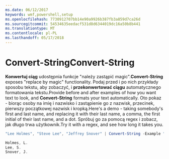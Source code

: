 ```yaml
---
ms.date: 06/12/2017
keywords: wmf,powershell,setup
ms.openlocfilehash: 7730912707bb14e90a9926b387fb3a859d7ca26d
ms.sourcegitcommit: 54534635eedacf531d8d6344019dc16a50b8b441
ms.translationtype: MT
ms.contentlocale: pl-PL
ms.lasthandoff: 05/17/2018
---
```

# <a name="convert-string"></a><span data-ttu-id="59179-102">Convert-String</span><span class="sxs-lookup"><span data-stu-id="59179-102">Convert-String</span></span>
<span data-ttu-id="59179-103">**Konwertuj ciąg** udostępnia funkcje "należy zastąpić magic".</span><span class="sxs-lookup"><span data-stu-id="59179-103">**Convert-String** exposes "replace by magic" functionality.</span></span> <span data-ttu-id="59179-104">Podaj przed i po nich przykłady sposobu tekstu, aby zobaczyć, i **przekonwertować ciągu** automatycznego formatowania tekstu.</span><span class="sxs-lookup"><span data-stu-id="59179-104">Provide before and after examples of how you want text to look, and **Convert-String** formats your text automatically.</span></span> <span data-ttu-id="59179-105">Oto pokaz - biorąc osoby na imię i nazwisko i zastąpienie go z nazwisk, przecinek, pierwszy początkowej nazwisk i kropką.</span><span class="sxs-lookup"><span data-stu-id="59179-105">Here's a demo - taking somebody's first and last name, and replacing it with their last name, a comma, the first initial of their last name, and a dot.</span></span> <span data-ttu-id="59179-106">Spróbuj go za pomocą regex i zobacz, jak długo trwa użytkownik.</span><span class="sxs-lookup"><span data-stu-id="59179-106">Try it with a regex, and see how long it takes you.</span></span>

```powershell
"Lee Holmes", "Steve Lee", "Jeffrey Snover" | Convert-String -Example "Bill Gates=Gates, B.","John Smith=Smith, J."

Holmes, L.
Lee, S.
Snover, J.
```
